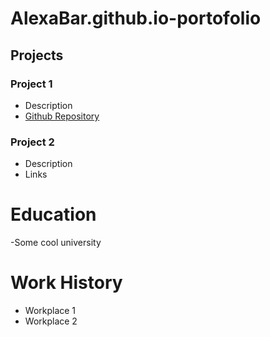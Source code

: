 # AlexaBar.github.io-portofolio

## Projects
### Project 1
- Description
- [Github Repository](https://github.com/AlexaBar/ONL_FER_E_05_Final_project_AlexandraBarbu)

### Project 2
- Description
- Links

# Education
-Some cool university

# Work History
- Workplace 1
- Workplace 2
